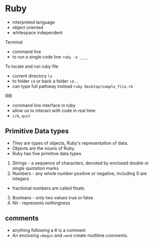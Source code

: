 # Ruby
- interpreted language
- object oriented
- whitespace independent

Terminal
- command line
- to run a single code line `ruby -e ____`

To locate and run ruby file
- current directory `ls`
- to folder `cd` or back a folder `cd..`
- can type full pathway instead `ruby Desktop/sample_file.rb`

IRB
- command line interface in ruby
- allow us to interact with code in real time
- `irb`, `quit`

## Primitive Data types
- They are types of objects, Ruby's representation of data.
- Objects are the nouns of Ruby.
- Ruby has five primitive data types

1. Strings - a sequence of characters, denoted by enclosed double or single quotation marks
2. Numbers - any whole number positive or negative, including 0 are integers
  - fractional numbers are called floats
3. Booleans - only two values true or false
4. Nil - represents nothingness

## comments
- anything following a # is a comment
- An enclosing `=begin` and `=end` create multiline comments.
